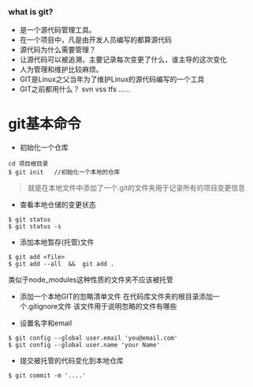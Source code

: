 ### what is git?
- 是一个源代码管理工具。
- 在一个项目中，凡是由开发人员编写的都算源代码
- 源代码为什么需要管理？
- 让源代码可以被追溯，主要记录每次变更了什么，谁主导的这次变化
- 人为管理和维护比较麻烦。
- GIT是Linux之父当年为了维护Linux的源代码编写的一个工具
- GIT之前都用什么？  svn vss tfs  ......


# git基本命令

- 初始化一个仓库
```shell
cd 项目根目录
$ git init   //初始化一个本地的仓库
```

> 就是在本地文件中添加了一个.git的文件夹用于记录所有的项目变更信息

- 查看本地仓储的变更状态
```shell
$ git status
$ git status -s
```

- 添加本地暂存(托管)文件
```shell
$ git add <file>
$ git add --all  &&  git add .
```

类似于node_modules这种性质的文件夹不应该被托管

- 添加一个本地GIT的忽略清单文件
在代码库文件夹的根目录添加一个.gitignore文件
该文件用于说明忽略的文件有哪些

- 设置名字和email
```shell
$ git config --global user.email 'you@email.com'
$ git config --global user.name 'your Name'
```

- 提交被托管的代码变化到本地仓库
```shell
$ git commit -m '....'
```

